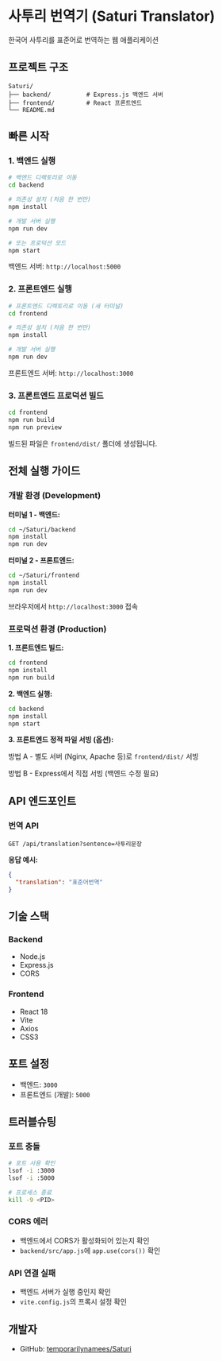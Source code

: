 # 사투리 번역기 (Saturi Translator)

한국어 사투리를 표준어로 번역하는 웹 애플리케이션

## 프로젝트 구조

```
Saturi/
├── backend/          # Express.js 백엔드 서버
├── frontend/         # React 프론트엔드
└── README.md
```

## 빠른 시작

### 1. 백엔드 실행

```bash
# 백엔드 디렉토리로 이동
cd backend

# 의존성 설치 (처음 한 번만)
npm install

# 개발 서버 실행
npm run dev

# 또는 프로덕션 모드
npm start
```

백엔드 서버: `http://localhost:5000`

### 2. 프론트엔드 실행

```bash
# 프론트엔드 디렉토리로 이동 (새 터미널)
cd frontend

# 의존성 설치 (처음 한 번만)
npm install

# 개발 서버 실행
npm run dev
```

프론트엔드 서버: `http://localhost:3000`

### 3. 프론트엔드 프로덕션 빌드

```bash
cd frontend
npm run build
npm run preview
```

빌드된 파일은 `frontend/dist/` 폴더에 생성됩니다.

## 전체 실행 가이드

### 개발 환경 (Development)

**터미널 1 - 백엔드:**
```bash
cd ~/Saturi/backend
npm install
npm run dev
```

**터미널 2 - 프론트엔드:**
```bash
cd ~/Saturi/frontend
npm install
npm run dev
```

브라우저에서 `http://localhost:3000` 접속

### 프로덕션 환경 (Production)

**1. 프론트엔드 빌드:**
```bash
cd frontend
npm install
npm run build
```

**2. 백엔드 실행:**
```bash
cd backend
npm install
npm start
```

**3. 프론트엔드 정적 파일 서빙 (옵션):**

방법 A - 별도 서버 (Nginx, Apache 등)로 `frontend/dist/` 서빙

방법 B - Express에서 직접 서빙 (백엔드 수정 필요)

## API 엔드포인트

### 번역 API
```
GET /api/translation?sentence=사투리문장
```

**응답 예시:**
```json
{
  "translation": "표준어번역"
}
```

## 기술 스택

### Backend
- Node.js
- Express.js
- CORS

### Frontend
- React 18
- Vite
- Axios
- CSS3

## 포트 설정

- 백엔드: `3000`
- 프론트엔드 (개발): `5000`

## 트러블슈팅

### 포트 충돌
```bash
# 포트 사용 확인
lsof -i :3000
lsof -i :5000

# 프로세스 종료
kill -9 <PID>
```

### CORS 에러
- 백엔드에서 CORS가 활성화되어 있는지 확인
- `backend/src/app.js`에 `app.use(cors())` 확인

### API 연결 실패
- 백엔드 서버가 실행 중인지 확인
- `vite.config.js`의 프록시 설정 확인

## 개발자

- GitHub: [temporarilynamees/Saturi](https://github.com/temporarilynamees/Saturi)
